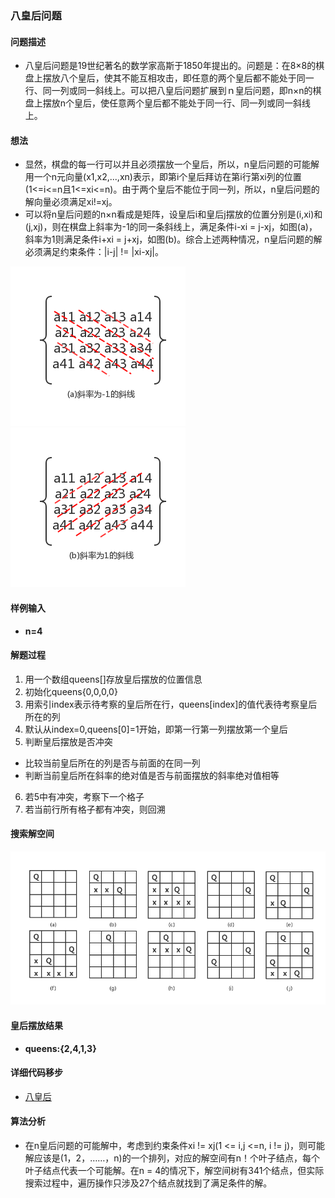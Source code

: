### 八皇后问题
#### 问题描述

- 八皇后问题是19世纪著名的数学家高斯于1850年提出的。问题是：在8×8的棋盘上摆放八个皇后，使其不能互相攻击，即任意的两个皇后都不能处于同一行、同一列或同一斜线上。可以把八皇后问题扩展到ｎ皇后问题，即n×n的棋盘上摆放n个皇后，使任意两个皇后都不能处于同一行、同一列或同一斜线上。

#### 想法

- 显然，棋盘的每一行可以并且必须摆放一个皇后，所以，n皇后问题的可能解用一个n元向量(x1,x2,...,xn)表示，即第i个皇后拜访在第i行第xi列的位置(1<=i<=n且1<=xi<=n)。由于两个皇后不能位于同一列，所以，n皇后问题的解向量必须满足xi!=xj。
- 可以将n皇后问题的n×n看成是矩阵，设皇后i和皇后j摆放的位置分别是(i,xi)和(j,xj)，则在棋盘上斜率为-1的同一条斜线上，满足条件i-xi = j-xj，如图(a)，斜率为1则满足条件i+xi = j+xj，如图(b)。综合上述两种情况，n皇后问题的解必须满足约束条件：|i-j| != |xi-xj|。

![斜率为-1的斜线](../../images/eight-1.png) ![斜率为1的斜线](../../images/eight1.png)

#### 样例输入

- **n=4**

#### 解题过程
1. 用一个数组queens[]存放皇后摆放的位置信息
2. 初始化queens{0,0,0,0}
3. 用索引index表示待考察的皇后所在行，queens[index]的值代表待考察皇后所在的列
4. 默认从index=0,queens[0]=1开始，即第一行第一列摆放第一个皇后
5. 判断皇后摆放是否冲突
  - 比较当前皇后所在的列是否与前面的在同一列
  - 判断当前皇后所在斜率的绝对值是否与前面摆放的斜率绝对值相等
6. 若5中有冲突，考察下一个格子
7. 若当前行所有格子都有冲突，则回溯

#### 搜索解空间

![八皇后解空间](../../images/eightQueens_space.png)

#### 皇后摆放结果

- **queens:{2,4,1,3}**

#### 详细代码移步

- [八皇后](https://github.com/Mr-Joke/Algorithm/blob/master/BackTrack/src/EightQueens.java)

#### 算法分析

- 在n皇后问题的可能解中，考虑到约束条件xi != xj(1 <= i,j <=n, i != j)，则可能解应该是(1，2，……，n)的一个排列，对应的解空间有n！个叶子结点，每个叶子结点代表一个可能解。在n = 4的情况下，解空间树有341个结点，但实际搜索过程中，遍历操作只涉及27个结点就找到了满足条件的解。
